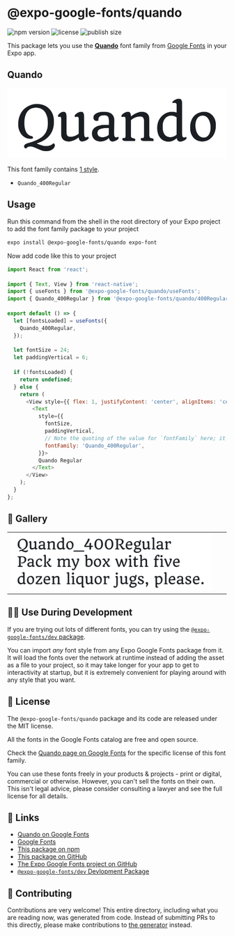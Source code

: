 # @expo-google-fonts/quando

![npm version](https://flat.badgen.net/npm/v/@expo-google-fonts/quando)
![license](https://flat.badgen.net/github/license/expo/google-fonts)
![publish size](https://flat.badgen.net/packagephobia/install/@expo-google-fonts/quando)

This package lets you use the [**Quando**](https://fonts.google.com/specimen/Quando) font family from [Google Fonts](https://fonts.google.com/) in your Expo app.

## Quando

![Quando](./font-family.png)

This font family contains [1 style](#-gallery).

- `Quando_400Regular`

## Usage

Run this command from the shell in the root directory of your Expo project to add the font family package to your project
```sh
expo install @expo-google-fonts/quando expo-font
```

Now add code like this to your project
```js
import React from 'react';

import { Text, View } from 'react-native';
import { useFonts } from '@expo-google-fonts/quando/useFonts';
import { Quando_400Regular } from '@expo-google-fonts/quando/400Regular';

export default () => {
  let [fontsLoaded] = useFonts({
    Quando_400Regular,
  });

  let fontSize = 24;
  let paddingVertical = 6;

  if (!fontsLoaded) {
    return undefined;
  } else {
    return (
      <View style={{ flex: 1, justifyContent: 'center', alignItems: 'center' }}>
        <Text
          style={{
            fontSize,
            paddingVertical,
            // Note the quoting of the value for `fontFamily` here; it expects a string!
            fontFamily: 'Quando_400Regular',
          }}>
          Quando Regular
        </Text>
      </View>
    );
  }
};

```

## 🔡 Gallery


||||
|-|-|-|
|![Quando_400Regular](.//400Regular/Quando_400Regular.ttf.png)||||


## 👩‍💻 Use During Development

If you are trying out lots of different fonts, you can try using the [`@expo-google-fonts/dev` package](https://github.com/freeboub/google-fonts/tree/master/font-packages/dev#readme).

You can import *any* font style from any Expo Google Fonts package from it. It will load the fonts
over the network at runtime instead of adding the asset as a file to your project, so it may take longer
for your app to get to interactivity at startup, but it is extremely convenient
for playing around with any style that you want.

## 📖 License

The `@expo-google-fonts/quando` package and its code are released under the MIT license.

All the fonts in the Google Fonts catalog are free and open source.

Check the [Quando page on Google Fonts](https://fonts.google.com/specimen/Quando) for the specific license of this font family.

You can use these fonts freely in your products & projects - print or digital, commercial or otherwise. However, you can't sell the fonts on their own. This isn't legal advice, please consider consulting a lawyer and see the full license for all details.

## 🔗 Links

- [Quando on Google Fonts](https://fonts.google.com/specimen/Quando)
- [Google Fonts](https://fonts.google.com/)
- [This package on npm](https://www.npmjs.com/package/@expo-google-fonts/quando)
- [This package on GitHub](https://github.com/freeboub/google-fonts/tree/master/font-packages/quando)
- [The Expo Google Fonts project on GitHub](https://github.com/freeboub/google-fonts)
- [`@expo-google-fonts/dev` Devlopment Package](https://github.com/freeboub/google-fonts/tree/master/font-packages/dev)

## 🤝 Contributing

Contributions are very welcome! This entire directory, including what you are reading now, was generated from code. Instead of submitting PRs to this directly, please make contributions to [the generator](https://github.com/freeboub/google-fonts/tree/master/packages/generator) instead.
